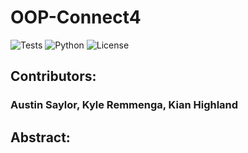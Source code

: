 # OOP-Connect4

![Tests](https://github.com/austin-s970/OOP-ajsaylor/actions/workflows/ci-test.yml/badge.svg)
![Python](https://img.shields.io/badge/Python-3.10-blue)
![License](https://img.shields.io/badge/License-MIT-green)

## Contributors:
### Austin Saylor, Kyle Remmenga, Kian Highland

## Abstract:

